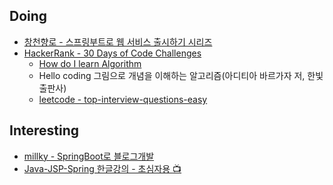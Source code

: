 ## Doing
- [창천향로 - 스프링부트로 웹 서비스 출시하기 시리즈](http://jojoldu.tistory.com/250?category=635883)
- [HackerRank - 30 Days of Code Challenges]()
  - [How do I learn Algorithm](https://www.quora.com/How-do-I-learn-algorithms-2/answer/Sief-Khafagi?share=df7a56f1&srid=pCJkw)
  - Hello coding 그림으로 개념을 이해하는 알고리즘(아디티아 바르가자 저, 한빛출판사)
  - [leetcode - top-interview-questions-easy](https://leetcode.com/explore/interview/card/top-interview-questions-easy/)


## Interesting
- [millky - SpringBoot로 블로그개발](http://millky.com/@origoni/post/1100?language=ko_kr)
- [Java-JSP-Spring 한글강의 - 초심자용 :tv:](https://youtu.be/MD3YGrofnDY)